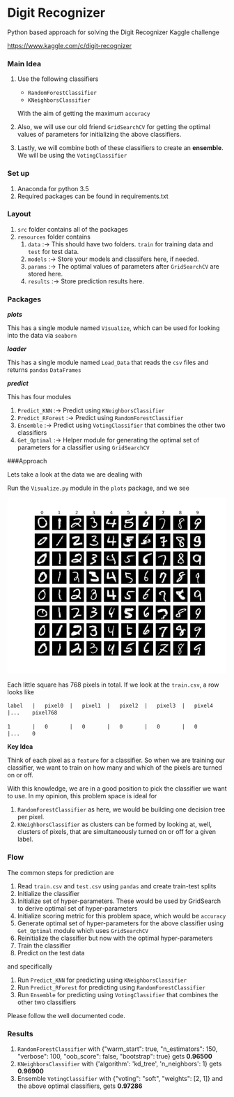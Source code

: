 # Digit Recognizer

Python based approach for solving the Digit Recognizer Kaggle challenge

https://www.kaggle.com/c/digit-recognizer

### Main Idea

1. Use the following classifiers

      - `RandomForestClassifier`
      - `KNeighborsClassifier`

    With the aim of getting the maximum `accuracy`

2. Also, we will use our old friend `GridSearchCV` for getting the optimal values of 
parameters for initializing the above classifiers.

3. Lastly, we will combine both of these classifiers to create an **ensemble**. We will be using the `VotingClassifier`

### Set up

1. Anaconda for python 3.5
2. Required packages can be found in requirements.txt

### Layout

1. `src` folder contains all of the packages
2. `resources` folder contains
    1. `data` :-> This should have two folders. `train` for training data and `test` for test data.
    2. `models` :-> Store your models and classifers here, if needed.
    3. `params` :-> The optimal values of parameters after `GridSearchCV` are stored here.
    4. `results` :-> Store prediction results here.
             
### Packages

***plots***

This has a single module named `Visualize`, which can be used for looking into the data via `seaborn`

***loader***

This has a single module named `Load_Data` that reads the `csv` files and returns `pandas` `DataFrames`

***predict***

This has four modules

1. `Predict_KNN` :-> Predict using `KNeighborsClassifier`
2. `Predict_RForest` :-> Predict using `RandomForestClassifier`
3. `Ensemble` :-> Predict using `VotingClassifier` that combines the other two classifiers
4. `Get_Optimal` :-> Helper module for generating the optimal set of parameters for a classifier using `GridSearchCV`

###Approach

Lets take a look at the data we are dealing with

Run the `Visualize.py` module in the `plots` package, and we see

![Numbers](resources/data/numbers.png)

Each little square has 768 pixels in total. If we look at the `train.csv`, a row looks like


	label	|	pixel0	|	pixel1	|	pixel2	|	pixel3	|	pixel4	|...	pixel768

	1    	|	0   	|	0     	|	0     	|	0     	|	0   	|...	0 

**Key Idea**

Think of each pixel as a `feature` for a classifier. So when we are training our classifier, we want to train
on how many and which of the pixels are turned on or off.  

With this knowledge, we are in a good position to pick the classifier we want to use. In my opinion, this problem space is ideal for 

1. `RandomForestClassifier` as here, we would be building one decision tree per pixel.
2. `KNeighborsClassifier` as clusters can be formed by looking at, well, clusters of pixels, that are
simultaneously turned on or off for a given label.

### Flow

The common steps for prediction are 

1. Read `train.csv` and `test.csv` using `pandas` and create train-test splits
2. Initialize the classifier
3. Initialize set of hyper-parameters. These would be used by GridSearch to derive optimal set of hyper-parameters
4. Initialize scoring metric for this problem space, which would be `accuracy`
5. Generate optimal set of hyper-parameters for the above classifier using `Get_Optimal` module which uses `GridSearchCV`
6. Reinitialize the classifier but now with the optimal hyper-parameters
7. Train the classifier
8. Predict on the test data

and specifically

1. Run `Predict_KNN` for predicting using `KNeighborsClassifier`
2. Run `Predict_RForest` for predicting using `RandomForestClassifier`
3. Run `Ensemble` for predicting using `VotingClassifier` that combines the other two classifiers

Please follow the well documented code.  

### Results 

1. `RandomForestClassifier` with {"warm_start": true, "n_estimators": 150, "verbose": 100, "oob_score": false, "bootstrap": true} gets **0.96500**
2. `KNeighborsClassifier` with {'algorithm': 'kd_tree', 'n_neighbors': 1} gets **0.96900**
3. Ensemble `VotingClassifier` with {"voting": "soft", "weights": [2, 1]} and the above optimal classifiers, gets **0.97286** 